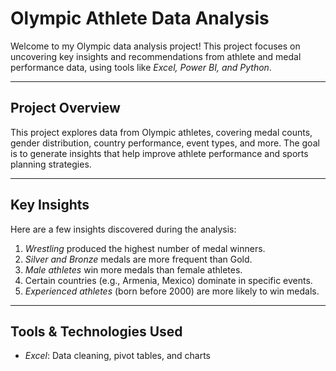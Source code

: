 #  Olympic Athlete Data Analysis

Welcome to my Olympic data analysis project! This project focuses on uncovering key insights and recommendations from athlete and medal performance data, using tools like *Excel, Power BI, and Python*.

---

##  Project Overview

This project explores data from Olympic athletes, covering medal counts, gender distribution, country performance, event types, and more. The goal is to generate insights that help improve athlete performance and sports planning strategies.

---

##  Key Insights

Here are a few insights discovered during the analysis:

1. *Wrestling* produced the highest number of medal winners.
2. *Silver and Bronze* medals are more frequent than Gold.
3. *Male athletes* win more medals than female athletes.
4. Certain countries (e.g., Armenia, Mexico) dominate in specific events.
5. *Experienced athletes* (born before 2000) are more likely to win medals.



---

##  Tools & Technologies Used

- *Excel*: Data cleaning, pivot tables, and charts
